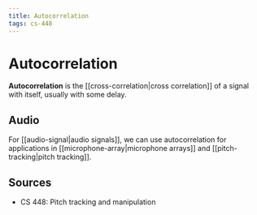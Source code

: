 ```yaml
---
title: Autocorrelation
tags: cs-448
---
```


# Autocorrelation

**Autocorrelation** is the [[cross-correlation|cross correlation]] of a signal with itself, usually with some delay.

## Audio

For [[audio-signal|audio signals]], we can use autocorrelation for applications in [[microphone-array|microphone arrays]] and [[pitch-tracking|pitch tracking]].

## Sources

- CS 448: Pitch tracking and manipulation

